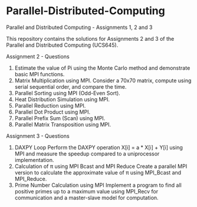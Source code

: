 # Parallel-Distributed-Computing
Parallel and Distributed Computing - Assignments 1, 2 and 3

This repository contains the solutions for Assignments 2 and 3 of the Parallel and Distributed Computing (UCS645).

Assignment 2 - Questions
1. Estimate the value of Pi using the Monte Carlo method and demonstrate basic MPI functions.
2. Matrix Multiplication using MPI. Consider a 70x70 matrix, compute using serial sequential order, and compare the time.
3. Parallel Sorting using MPI (Odd-Even Sort).
4. Heat Distribution Simulation using MPI.
5. Parallel Reduction using MPI.
6. Parallel Dot Product using MPI.
7. Parallel Prefix Sum (Scan) using MPI.
8. Parallel Matrix Transposition using MPI.
   
Assignment 3 - Questions
1. DAXPY Loop
Perform the DAXPY operation X[i] = a * X[i] + Y[i] using MPI and measure the speedup compared to a uniprocessor implementation.
2. Calculation of π using MPI Bcast and MPI Reduce
Create a parallel MPI version to calculate the approximate value of π using MPI_Bcast and MPI_Reduce.
3. Prime Number Calculation using MPI
Implement a program to find all positive primes up to a maximum value using MPI_Recv for communication and a master-slave model for computation.

